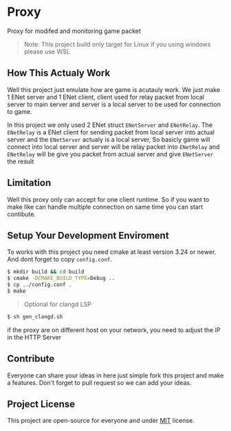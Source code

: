 # Proxy
Proxy for modifed and monitoring game packet

> Note: This project build only target for Linux if you using windows please use WSL

## How This Actualy Work

Well this project just emulate how are game is acutauly work. We just make 1 ENet server and 1 ENet client, client used for relay packet from local server to main server and server is a local server to be used for connection to game.

In this project we only used 2 ENet struct `ENetServer` and `ENetRelay`. The `ENetRelay` is a ENet client for sending packet from local server into actual server and the `ENetServer` actualy is a local server, So basicly game will connect into local server and server will be relay packet into `ENetRelay` and `ENetRelay` will be give you packet from actual server and give `ENetServer` the result

## Limitation

Well this proxy only can accept for one client runtime. So if you want to make like can handle multiple connection on same time you can start contibute.

## Setup Your Development Enviroment

To works with this project you need cmake at least version 3.24 or newer. And dont forget to copy `config.conf`. 

```bash
$ mkdir build && cd build
$ cmake -DCMAKE_BUILD_TYPE=Debug ..
$ cp ../config.conf .
$ make
```
> Optional for clangd LSP

```bash
$ sh gen_clangd.sh
```

if the proxy are on different host on your network, you need to adjust the IP in the HTTP Server

## Contribute

Everyone can share your ideas in here just simple fork this project and make a features. Don't forget to pull request so we can add your ideas.

## Project License
This project are open-source for everyone and under [MIT](LICENSE) license.
